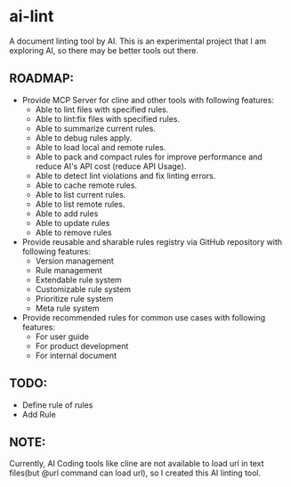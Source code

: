 # ai-lint
A document linting tool by AI. This is an experimental project that I am exploring AI, so there may be better tools out there.

## ROADMAP:
- Provide MCP Server for cline and other tools with following features:
  - Able to lint files with specified rules.
  - Able to lint:fix files with specified rules.
  - Able to summarize current rules.
  - Able to debug rules apply.
  - Able to load local and remote rules.
  - Able to pack and compact rules for improve performance and reduce AI's API cost (reduce API Usage).
  - Able to detect lint violations and fix linting errors.
  - Able to cache remote rules.
  - Able to list current rules.
  - Able to list remote rules.
  - Able to add rules
  - Able to update rules
  - Able to remove rules
- Provide reusable and sharable rules registry via GitHub repository with following features:
  - Version management
  - Rule management
  - Extendable rule system
  - Customizable rule system
  - Prioritize rule system
  - Meta rule system
- Provide recommended rules for common use cases with following features:
  - For user guide
  - For product development
  - For internal document

## TODO:
- Define rule of rules
- Add Rule

## NOTE:
Currently, AI Coding tools like cline are not available to load url in text files(but @url command can load url), so I created this AI linting tool.
